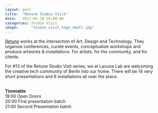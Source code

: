 ```yaml
---
layout: post
title:  "Retune Studio Visit"
date:   2017-05-10 19:00:00
categories: Studio Visit
image:	    "studio_visit_logo_small.jpg"
---
```



[Retune](https://retune.de/) works at the intersection of Art, Design and Technology. They organize conferences, curate events, conceptualize workshops and produce artworks & installations. For artists, for the community, and for clients.

For #13 of the Retune Studio Visit series, we at Lacuna Lab are welcoming the creative tech community of Berlin into our home. There will be 14 very short presentations and 6 installations all over the place.
<br/>
<br/>

<b>Timetable</b>
<br/>
19:00 Open Doors<br/>
20:00 First presentation batch<br/>
21:00 Second Presentation batch<br/>
